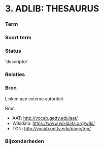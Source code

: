 # 3. ADLIB: THESAURUS

### Term

### Soort term

### Status

'descriptor'

### Relaties

### Bron

Linken aan externe autoriteit 

Bron

* AAT: http://vocab.getty.edu/aat/
* Wikidata: https://www.wikidata.org/wiki/
* TGN: http://vocab.getty.edu/page/tgn/

### Bijzonderheden

